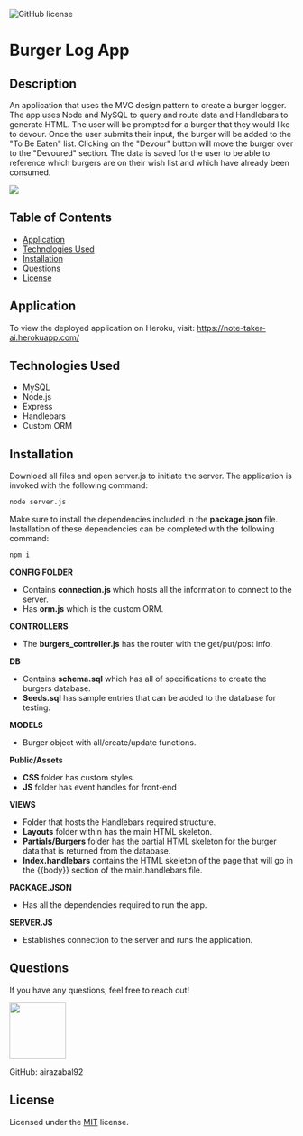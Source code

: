 ![GitHub license](https://img.shields.io/badge/license-MIT-blue.svg)

# Burger Log App

## Description

An application that uses the MVC design pattern to create a burger logger. The app uses Node and MySQL to query and route data and Handlebars to generate HTML. The user will be prompted for a burger that they would like to devour. Once the user submits their input, the burger will be added to the "To Be Eaten" list. Clicking on the "Devour" button will move the burger over to the "Devoured" section. The data is saved for the user to be able to reference which burgers are on their wish list and which have already been consumed.

<img src="https://i.imgur.com/4Su2q0J.png">

## Table of Contents

- [Application](#application)
- [Technologies Used](#technologies-used)
- [Installation](#installation)
- [Questions](#questions)
- [License](#license)

## Application

To view the deployed application on Heroku, visit:
<a href="https://note-taker-ai.herokuapp.com/" target="_blank">https://note-taker-ai.herokuapp.com/</a>

## Technologies Used

- MySQL
- Node.js
- Express
- Handlebars
- Custom ORM

## Installation

Download all files and open server.js to initiate the server.
The application is invoked with the following command:

```sh
node server.js
```

Make sure to install the dependencies included in the <b>package.json</b> file.
Installation of these dependencies can be completed with the following command:

```sh
npm i
```

<b>CONFIG FOLDER</b>

- Contains <b> connection.js </b> which hosts all the information to connect to the server.
- Has <b>orm.js</b> which is the custom ORM.

<b>CONTROLLERS</b>

- The <b>burgers_controller.js</b> has the router with the get/put/post info.

<b>DB</b>

- Contains <b>schema.sql</b> which has all of specifications to create the burgers database.
- <b>Seeds.sql</b> has sample entries that can be added to the database for testing.

<b>MODELS</b>

- Burger object with all/create/update functions.

<b>Public/Assets</b>

- <b>CSS</b> folder has custom styles.
- <b> JS</b> folder has event handles for front-end

<b>VIEWS</b>

- Folder that hosts the Handlebars required structure.
- <b>Layouts</b> folder within has the main HTML skeleton.
- <b>Partials/Burgers</b> folder has the partial HTML skeleton for the burger data that is returned from the database.
- <b>Index.handlebars</b> contains the HTML skeleton of the page that will go in the {{body}} section of the main.handlebars file.

<b>PACKAGE.JSON</b>

- Has all the dependencies required to run the app.

<b>SERVER.JS</b>

- Establishes connection to the server and runs the application.

## Questions

If you have any questions, feel free to reach out!

 <img src="https://avatars0.githubusercontent.com/u/60761756?v=4" width="100">
  
 GitHub: airazabal92

## License

Licensed under the [MIT](https://github.com/microsoft/vscode/blob/master/LICENSE.txt) license.
